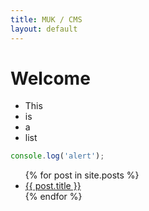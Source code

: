 ```yaml
---
title: MUK / CMS
layout: default
---
```

# Welcome

* This
* is
* a
* list

```javascript
console.log('alert');
```

<ul>
    {% for post in site.posts %}
    <li>
        <a href="{{ post.url }}">{{ post.title }}</a>
    </li>
    {% endfor %}
</ul>